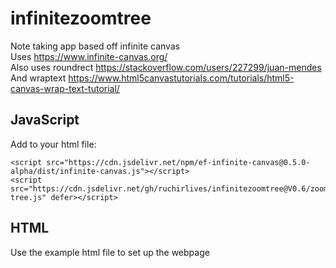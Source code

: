 # infinitezoomtree
Note taking app based off infinite canvas  
Uses https://www.infinite-canvas.org/  
Also uses roundrect https://stackoverflow.com/users/227299/juan-mendes  
And wraptext https://www.html5canvastutorials.com/tutorials/html5-canvas-wrap-text-tutorial/  

## JavaScript
Add to your html file:  
```
<script src="https://cdn.jsdelivr.net/npm/ef-infinite-canvas@0.5.0-alpha/dist/infinite-canvas.js"></script>
<script src="https://cdn.jsdelivr.net/gh/ruchirlives/infinitezoomtree@V0.6/zoom-tree.js" defer></script>
```

## HTML
Use the example html file to set up the webpage
